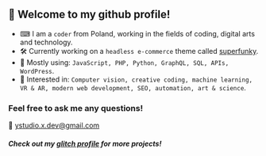 ## 🤖 Welcome to my github profile!

- ⌨ I am a `coder` from Poland, working in the fields of coding, digital arts and technology.
- 🛠 Currently working on a `headless e-commerce` theme called [superfunky](https://superfunky.pro).
- 🔬 Mostly using: `JavaScript, PHP, Python, GraphQL, SQL, APIs, WordPress`.
- 🔭 Interested in: `Computer vision, creative coding, machine learning, VR & AR, modern web development, SEO, automation, art & science`.

### Feel free to ask me any questions!
📨 [ystudio.x.dev@gmail.com](mailto:ystudio.x.dev@gmail.com)

##### Check out my [glitch profile](https://glitch.com/@ys-sudo) for more projects!
